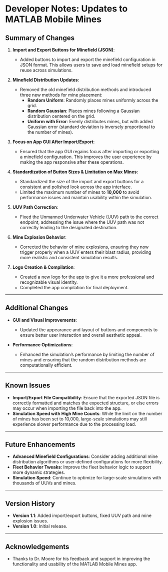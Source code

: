 # Developer Notes: Updates to MATLAB Mobile Mines

## Summary of Changes

1. **Import and Export Buttons for Minefield (JSON)**:
   - Added buttons to import and export the minefield configuration in JSON format. This allows users to save and load minefield setups for reuse across simulations.

2. **Minefield Distribution Updates**:
   - Removed the old minefield distribution methods and introduced three new methods for mine placement:
     - **Random Uniform**: Randomly places mines uniformly across the grid.
     - **Random Gaussian**: Places mines following a Gaussian distribution centered on the grid.
     - **Uniform with Error**: Evenly distributes mines, but with added Gaussian error (standard deviation is inversely proportional to the number of mines).
   
3. **Focus on App GUI After Import/Export**:
   - Ensured that the app GUI regains focus after importing or exporting a minefield configuration. This improves the user experience by making the app responsive after these operations.

4. **Standardization of Button Sizes & Limitation on Max Mines**:
   - Standardized the size of the import and export buttons for a consistent and polished look across the app interface.
   - Limited the maximum number of mines to **10,000** to avoid performance issues and maintain usability within the simulation.

5. **UUV Path Correction**:
   - Fixed the Unmanned Underwater Vehicle (UUV) path to the correct endpoint, addressing the issue where the UUV path was not correctly leading to the designated destination.

6. **Mine Explosion Behavior**:
   - Corrected the behavior of mine explosions, ensuring they now trigger properly when a UUV enters their blast radius, providing more realistic and consistent simulation results.

7. **Logo Creation & Compilation**:
   - Created a new logo for the app to give it a more professional and recognizable visual identity.
   - Completed the app compilation for final deployment.

---

## Additional Changes

- **GUI and Visual Improvements**:
  - Updated the appearance and layout of buttons and components to ensure better user interaction and overall aesthetic appeal.

- **Performance Optimizations**:
  - Enhanced the simulation’s performance by limiting the number of mines and ensuring that the random distribution methods are computationally efficient.

---

## Known Issues

- **Import/Export File Compatibility**: Ensure that the exported JSON file is correctly formatted and matches the expected structure, or else errors may occur when importing the file back into the app.
- **Simulation Speed with High Mine Counts**: While the limit on the number of mines has been set to 10,000, large-scale simulations may still experience slower performance due to the processing load.

---

## Future Enhancements

- **Advanced Minefield Configurations**: Consider adding additional mine distribution algorithms or user-defined configurations for more flexibility.
- **Fleet Behavior Tweaks**: Improve the fleet behavior logic to support more dynamic strategies.
- **Simulation Speed**: Continue to optimize for large-scale simulations with thousands of UUVs and mines.

---

## Version History

- **Version 1.1**: Added import/export buttons, fixed UUV path and mine explosion issues.
- **Version 1.0**: Initial release.

---

## Acknowledgements

- Thanks to Dr. Moore for his feedback and support in improving the functionality and usability of the MATLAB Mobile Mines app.

